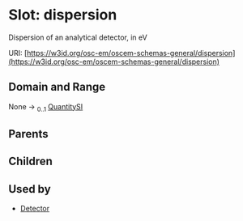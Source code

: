 
# Slot: dispersion

Dispersion of an analytical detector, in eV

URI: [https://w3id.org/osc-em/oscem-schemas-general/dispersion](https://w3id.org/osc-em/oscem-schemas-general/dispersion)


## Domain and Range

None &#8594;  <sub>0..1</sub> [QuantitySI](QuantitySI.md)

## Parents


## Children


## Used by

 * [Detector](Detector.md)
